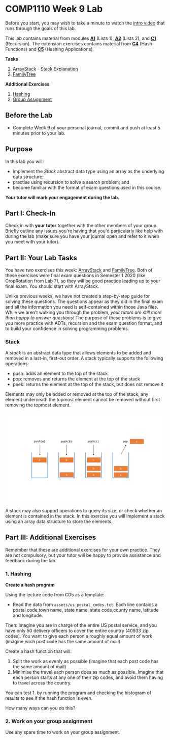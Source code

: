 # COMP1110 Week 9 Lab

Before you start, you may wish to take a minute to watch the [intro video](https://comp.anu.edu.au/courses/comp1110/labs/mp4/lab9-intro.mp4) that runs through the goals of this lab.

This lab contains material from modules [**A1**](https://comp.anu.edu.au/courses/comp1110/lectures/theme/#A1) (Lists 1), [**A2**](https://comp.anu.edu.au/courses/comp1110/lectures/theme/#A2) (Lists 2), and [**C1**](https://comp.anu.edu.au/courses/comp1110/lectures/theme/#C1) (Recursion). The extension exercises contains material from  [**C4**](https://comp.anu.edu.au/courses/comp1110/lectures/theme/#C4) (Hash Functions) and [**C5**](https://comp.anu.edu.au/courses/comp1110/lectures/theme/#C4) (Hashing Applications).

**Tasks**
1. [ArrayStack](#ArrayStack.java) - [Stack Explanation](#stack)
2. [FamilyTree](#FamilyTree.java)

**Additional Exercises**
1. [Hashing](#1-hashing)
2. [Group Assignment](#2-work-on-your-group-assignment)

## Before the Lab 

* Complete Week 9 of your personal journal, commit and push at least 5 minutes prior to your lab.

## Purpose 

In this lab you will:
* implement the *Stack* abstract data type using an array as the underlying data structure;
* practise using recursion to solve a search problem; and
* become familiar with the format of exam questions used in this course.

**Your tutor will mark your engagement during the lab.**

## Part I: Check-In

Check in with **your tutor** together with the other members of your group.    Briefly outline any issues you're having that you'd particularly like help with during the lab (make sure you have your journal open and refer to it when you meet with your tutor).

## Part II:  Your Lab Tasks

You have two exercises this week: [ArrayStack](ArrayStack.java) and [FamilyTree](FamilyTree.java). Both of these exercises were final exam questions in Semester 1 2020 (like CropRotation from Lab 7), so they will be good practice leading up to your final exam. You should start with ArrayStack.

Unlike previous weeks, we have not created a step-by-step guide for solving these questions. The questions appear as they did in the final exam and all the information you need is self-contained within those Java files. While we aren't walking you through the problem, *your tutors are still more than happy to answer questions!* The purpose of these problems is to give you more practice with ADTs, recursion and the exam question format, and to build your confidence in solving programming problems.

### Stack

A *stack* is an abstract data type that allows elements to be added and removed in a last-in, first-out order.
A stack typically supports the following operations:
* push: adds an element to the top of the stack
* pop: removes and returns the element at the top of the stack
* peek: returns the element at the top of the stack, but does not remove it

Elements may only be added or removed at the top of the stack; any element underneath the topmost element cannot be removed without first removing the topmost element.

![Image of stack](stack.png)

A stack may also support operations to query its size, or check whether an element is contained in the stack.
In this exercise you will implement a stack using an array data structure to store the elements.

## Part III: Additional Exercises

Remember that these are additional exercises for your own practice. They are not compulsory, but your tutor will be happy to provide assistance and feedback during the lab.

### 1. Hashing

**Create a hash program**

Using the lecture code from C05 as a template:

* Read the data from `assets/us_postal_codes.txt`. Each line contains a postal code,town name, state name, state code,county name, latitude and longitude.


Then:
Imagine you are in charge of the entire US postal service, and you have only 50 delivery officers to cover the entire country (40933 zip codes).
You want to give each person a roughly equal amount of work (imagine each post code has the same amount of mail).

Create a hash function that will:
1. Split the work as evenly as possible (imagine that each post code has the same amount of mail)
2. Minimise the travel each person does as much as possible. Imagine that each person starts at any one of their zip codes, and avoid them having to travel across the country.

You can test 1. by running the program and checking the histogram of results to see if the hash function is even.


How many ways can you do this?

### 2. Work on your group assignment

Use any spare time to work on your group assignment.
